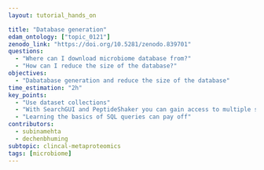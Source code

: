 ```yaml
---
layout: tutorial_hands_on

title: "Database generation"
edam_ontology: ["topic_0121"]
zenodo_link: "https://doi.org/10.5281/zenodo.839701"
questions:
  - "Where can I download microbiome database from?"
  - "How can I reduce the size of the database?"
objectives:
  - "Dabatabase generation and reduce the size of the database"
time_estimation: "2h"
key_points:
  - "Use dataset collections"
  - "With SearchGUI and PeptideShaker you can gain access to multiple search engines"
  - "Learning the basics of SQL queries can pay off"
contributors:
  - subinamehta
  - dechenbhuming
subtopic: clincal-metaproteomics
tags: [microbiome]
---
```

